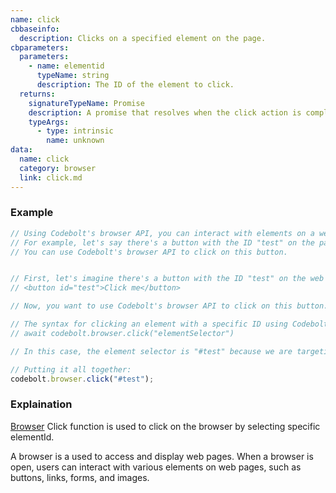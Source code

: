 ```yaml
---
name: click
cbbaseinfo:
  description: Clicks on a specified element on the page.
cbparameters:
  parameters:
    - name: elementid
      typeName: string
      description: The ID of the element to click.
  returns:
    signatureTypeName: Promise
    description: A promise that resolves when the click action is complete.
    typeArgs:
      - type: intrinsic
        name: unknown
data:
  name: click
  category: browser
  link: click.md
---
```

<CBBaseInfo/> 
 <CBParameters/>

### Example

```js
// Using Codebolt's browser API, you can interact with elements on a web page.
// For example, let's say there's a button with the ID "test" on the page.
// You can use Codebolt's browser API to click on this button.


// First, let's imagine there's a button with the ID "test" on the web page.
// <button id="test">Click me</button>

// Now, you want to use Codebolt's browser API to click on this button.

// The syntax for clicking an element with a specific ID using Codebolt's browser API is:
// await codebolt.browser.click("elementSelector")

// In this case, the element selector is "#test" because we are targeting an element with the ID "test".

// Putting it all together:
codebolt.browser.click("#test");

```

### Explaination 

[Browser](../browser)  Click function is used to click on the browser by selecting specific elementId.

A browser is a used to access and display web pages. When a browser is open, users can interact with various elements on web pages, such as buttons, links, forms, and images.

